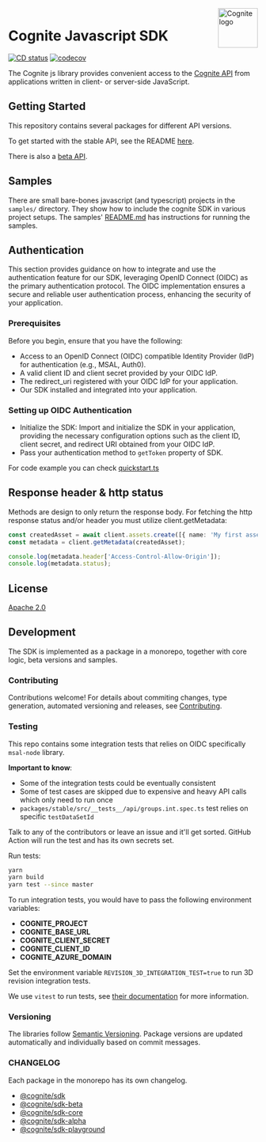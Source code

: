 <a href="https://cognite.com/">
    <img src="./cognite_logo.png" alt="Cognite logo" title="Cognite" align="right" height="80" />
</a>

# Cognite Javascript SDK

[![CD status](https://github.com/cognitedata/cognite-sdk-js/actions/workflows/release.yaml/badge.svg)](https://github.com/cognitedata/cognite-sdk-js/actions/workflows/release.yaml)
[![codecov](https://codecov.io/gh/cognitedata/cognite-sdk-js/branch/master/graph/badge.svg)](https://codecov.io/gh/cognitedata/cognite-sdk-js)

The Cognite js library provides convenient access to the [Cognite API](https://doc.cognitedata.com/dev/) from
applications written in client- or server-side JavaScript.

## Getting Started

This repository contains several packages for different API versions.

To get started with the stable API, see the README [here](./packages/stable/README.md).

There is also a [beta API](./packages/beta/README.md).

## Samples

There are small bare-bones javascript (and typescript) projects in the `samples/` directory.
They show how to include the cognite SDK in various project setups.
The samples' [README.md](./samples/README.md) has instructions for running the samples.

## Authentication

This section provides guidance on how to integrate and use the authentication feature for our SDK, leveraging OpenID Connect (OIDC) as the primary authentication protocol. The OIDC implementation ensures a secure and reliable user authentication process, enhancing the security of your application.

### Prerequisites
Before you begin, ensure that you have the following:

- Access to an OpenID Connect (OIDC) compatible Identity Provider (IdP) for authentication (e.g., MSAL, Auth0).
- A valid client ID and client secret provided by your OIDC IdP.
- The redirect_uri registered with your OIDC IdP for your application.
- Our SDK installed and integrated into your application.

### Setting up OIDC Authentication

- Initialize the SDK: Import and initialize the SDK in your application, providing the necessary configuration options such as the client ID, client secret, and redirect URI obtained from your OIDC IdP.
- Pass your authentication method to `getToken` property of SDK.

For code example you can check [quickstart.ts](https://github.com/cognitedata/cognite-sdk-js/blob/master/samples/nodejs/oidc-typescript/quickstart.ts#L1)


## Response header & http status

Methods are design to only return the response body. For fetching the http response status and/or header you must utilize client.getMetadata:

```ts
const createdAsset = await client.assets.create([{ name: 'My first asset' }]);
const metadata = client.getMetadata(createdAsset);

console.log(metadata.header['Access-Control-Allow-Origin']);
console.log(metadata.status);
```

## License

[Apache 2.0](https://www.apache.org/licenses/LICENSE-2.0)

## Development

The SDK is implemented as a package in a monorepo, together with core logic, beta versions and samples.

### Contributing

Contributions welcome!
For details about commiting changes, type generation, automated versioning and releases, see [Contributing](./CONTRIBUTING.md).

### Testing

This repo contains some integration tests that relies on OIDC specifically `msal-node` library. 

**Important to know**: 
- Some of the integration tests could be eventually consistent 
- Some of test cases are skipped due to expensive and heavy API calls which only need to run once
- `packages/stable/src/__tests__/api/groups.int.spec.ts` test relies on specific `testDataSetId`

Talk to any of the contributors or leave an issue and it'll get sorted.
GitHub Action will run the test and has its own secrets set.

Run tests:

```bash
yarn
yarn build
yarn test --since master
```

To run integration tests, you would have to pass the following environment variables:

- **COGNITE_PROJECT**
- **COGNITE_BASE_URL**
- **COGNITE_CLIENT_SECRET**
- **COGNITE_CLIENT_ID**
- **COGNITE_AZURE_DOMAIN**

Set the environment variable `REVISION_3D_INTEGRATION_TEST=true` to run 3D revision integration tests.

We use `vitest` to run tests, see [their documentation](https://vitest.dev/) for more information.

### Versioning

The libraries follow [Semantic Versioning](https://semver.org/).
Package versions are updated automatically and individually based on commit messages.

### CHANGELOG

Each package in the monorepo has its own changelog.

- [@cognite/sdk](./packages/stable/CHANGELOG.md)
- [@cognite/sdk-beta](./packages/beta/CHANGELOG.md)
- [@cognite/sdk-core](./packages/core/CHANGELOG.md)
- [@cognite/sdk-alpha](./packages/alpha/CHANGELOG.md)
- [@cognite/sdk-playground](./packages/playground/CHANGELOG.md)
